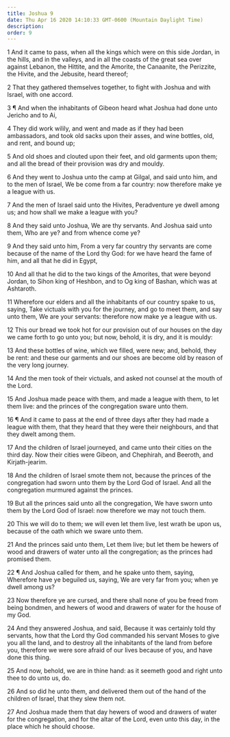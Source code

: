 ```yaml
---
title: Joshua 9
date: Thu Apr 16 2020 14:10:33 GMT-0600 (Mountain Daylight Time)
description: 
order: 9
---
```


<p>
  1 And it came to pass, when all the kings which were on this side Jordan, in
  the hills, and in the valleys, and in all the coasts of the great sea over
  against Lebanon, the Hittite, and the Amorite, the Canaanite, the Perizzite,
  the Hivite, and the Jebusite, heard thereof;
</p>
<p>
  2 That they gathered themselves together, to fight with Joshua and with
  Israel, with one accord.
</p>
<p>
  3 &#xB6; And when the inhabitants of Gibeon heard what Joshua had done unto
  Jericho and to Ai,
</p>
<p>
  4 They did work wilily, and went and made as if they had been ambassadors, and
  took old sacks upon their asses, and wine bottles, old, and rent, and bound
  up;
</p>
<p>
  5 And old shoes and clouted upon their feet, and old garments upon them; and
  all the bread of their provision was dry and mouldy.
</p>
<p>
  6 And they went to Joshua unto the camp at Gilgal, and said unto him, and to
  the men of Israel, We be come from a far country: now therefore make ye a
  league with us.
</p>
<p>
  7 And the men of Israel said unto the Hivites, Peradventure ye dwell among us;
  and how shall we make a league with you?
</p>
<p>
  8 And they said unto Joshua, We are thy servants. And Joshua said unto them,
  Who are ye? and from whence come ye?
</p>
<p>
  9 And they said unto him, From a very far country thy servants are come
  because of the name of the Lord thy God: for we have heard the fame of him,
  and all that he did in Egypt,
</p>
<p>
  10 And all that he did to the two kings of the Amorites, that were beyond
  Jordan, to Sihon king of Heshbon, and to Og king of Bashan, which was at
  Ashtaroth.
</p>
<p>
  11 Wherefore our elders and all the inhabitants of our country spake to us,
  saying, Take victuals with you for the journey, and go to meet them, and say
  unto them, We are your servants: therefore now make ye a league with us.
</p>
<p>
  12 This our bread we took hot for our provision out of our houses on the day
  we came forth to go unto you; but now, behold, it is dry, and it is mouldy:
</p>
<p>
  13 And these bottles of wine, which we filled, were new; and, behold, they be
  rent: and these our garments and our shoes are become old by reason of the
  very long journey.
</p>
<p>
  14 And the men took of their victuals, and asked not counsel at the mouth of
  the Lord.
</p>
<p>
  15 And Joshua made peace with them, and made a league with them, to let them
  live: and the princes of the congregation sware unto them.
</p>
<p>
  16 &#xB6; And it came to pass at the end of three days after they had made a
  league with them, that they heard that they were their neighbours, and that
  they dwelt among them.
</p>
<p>
  17 And the children of Israel journeyed, and came unto their cities on the
  third day. Now their cities were Gibeon, and Chephirah, and Beeroth, and
  Kirjath-jearim.
</p>
<p>
  18 And the children of Israel smote them not, because the princes of the
  congregation had sworn unto them by the Lord God of Israel. And all the
  congregation murmured against the princes.
</p>
<p>
  19 But all the princes said unto all the congregation, We have sworn unto them
  by the Lord God of Israel: now therefore we may not touch them.
</p>
<p>
  20 This we will do to them; we will even let them live, lest wrath be upon us,
  because of the oath which we sware unto them.
</p>
<p>
  21 And the princes said unto them, Let them live; but let them be hewers of
  wood and drawers of water unto all the congregation; as the princes had
  promised them.
</p>
<p>
  22 &#xB6; And Joshua called for them, and he spake unto them, saying,
  Wherefore have ye beguiled us, saying, We are very far from you; when ye dwell
  among us?
</p>
<p>
  23 Now therefore ye are cursed, and there shall none of you be freed from
  being bondmen, and hewers of wood and drawers of water for the house of my
  God.
</p>
<p>
  24 And they answered Joshua, and said, Because it was certainly told thy
  servants, how that the Lord thy God commanded his servant Moses to give you
  all the land, and to destroy all the inhabitants of the land from before you,
  therefore we were sore afraid of our lives because of you, and have done this
  thing.
</p>
<p>
  25 And now, behold, we are in thine hand: as it seemeth good and right unto
  thee to do unto us, do.
</p>
<p>
  26 And so did he unto them, and delivered them out of the hand of the children
  of Israel, that they slew them not.
</p>
<p>
  27 And Joshua made them that day hewers of wood and drawers of water for the
  congregation, and for the altar of the Lord, even unto this day, in the place
  which he should choose.
</p>
